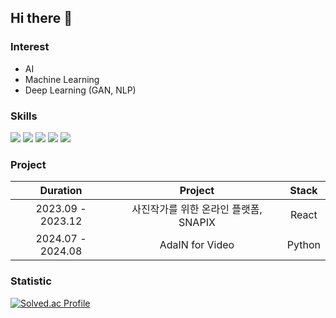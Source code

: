 ## Hi there 👋

### Interest
* AI
* Machine Learning
* Deep Learning (GAN, NLP)

### Skills
<img src="https://img.shields.io/badge/Python-3776AB?style=for-the-badge&logo=Python&logoColor=white"> <img src="https://img.shields.io/badge/R-276DC3?style=for-the-badge&logo=R&logoColor=white">
<img src="https://img.shields.io/badge/HTML-E34F26?style=for-the-badge&logo=HTML5&logoColor=white">  <img src="https://img.shields.io/badge/CSS-1572B6?style=for-the-badge&logo=CSS3&logoColor=white">  <img src="https://img.shields.io/badge/JavaScript-F7DF1E?style=for-the-badge&logo=JavaScript&logoColor=white">

### Project

<table>
  <thead>
    <tr align = "center">
      <th>Duration</th>
      <th>Project</th>
      <th>Stack</th>
    </tr>
  </thead>
  <tbody>
    <tr align = "center">
      <td>2023.09 - 2023.12</td>
      <td>
        사진작가를 위한 온라인 플랫폼, SNAPIX
      </td>
      <td>
        React
      </td>
    </tr>
    <tr align = "center"> 
      <td>2024.07 - 2024.08</td>
      <td>
        AdaIN for Video
      </td>
      <td>
        Python
      </td>
    </tr>
  </tbody>
</table>

### Statistic
[![Solved.ac Profile](http://mazassumnida.wtf/api/v2/generate_badge?boj=kkirook)](https://solved.ac/kkirook/)


